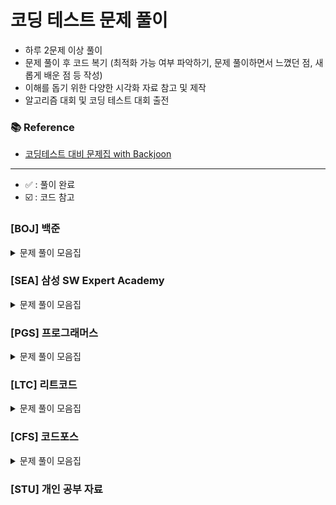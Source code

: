 
# 코딩 테스트 문제 풀이

- 하루 2문제 이상 풀이
- 문제 풀이 후 코드 복기 (최적화 가능 여부 파악하기, 문제 풀이하면서 느꼈던 점, 새롭게 배운 점 등 작성)
- 이해를 돕기 위한 다양한 시각화 자료 참고 및 제작
- 알고리즘 대회 및 코딩 테스트 대회 출전

### 📚 Reference
- [코딩테스트 대비 문제집 with Backjoon](https://github.com/tony9402/baekjoon)

---
- ✅ : 풀이 완료
- ☑️ : 코드 참고

### [BOJ] 백준

<details>
	<summary>문제 풀이 모음집</summary>
  </br>

|    코드 번호    |이름| 난이도  | 풀이 코드              | 풀이 시간    | 풀이 유형         |상태|
  |:-----------:|:-----|:----:|:-------------------|:---------|:--------------|:-----:|
| **_1260_**  |[DFS와 BFS](https://www.acmicpc.net/problem/1260)| 실버 2 | BOJ/BFS/P1260      |          | `BFS`         |✅|

</details>

### [SEA] 삼성 SW Expert Academy

<details>
	<summary>문제 풀이 모음집</summary>
  </br>

|코드 번호|이름|난이도|풀이 코드|풀이 시간|풀이 유형|
  |:-----:|:-----|:-----:|:-----|:-----|:-----|

</details>

### [PGS] 프로그래머스

<details>
	<summary>문제 풀이 모음집</summary>
  </br>

|코드 번호|이름|난이도|풀이 코드|풀이 시간|풀이 유형|
  |:-----:|:-----|:-----:|:-----|:-----|:-----|

</details>

### [LTC] 리트코드

<details>
	<summary>문제 풀이 모음집</summary>
  </br>

|코드 번호|이름|난이도|풀이 코드|풀이 시간|풀이 유형|
  |:-----:|:-----|:-----:|:-----|:-----|:-----|

</details>

### [CFS] 코드포스

<details>
	<summary>문제 풀이 모음집</summary>
  </br>

|코드 번호|이름|난이도|풀이 코드|풀이 시간|풀이 유형|
  |:-----:|:-----|:-----:|:-----|:-----|:-----|

</details>



### [STU] 개인 공부 자료
